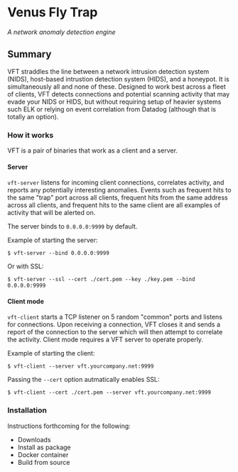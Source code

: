 # Venus Fly Trap

_A network anomaly detection engine_

## Summary

VFT straddles the line between a network intrusion detection system (NIDS), host-based intrustion detection system (HIDS), and a honeypot. It is simultaneously all and none of these. Designed to work best across a fleet of clients, VFT detects connections and potential scanning activity that may evade your NIDS or HIDS, but without requiring setup of heavier systems such ELK or relying on event correlation from Datadog (although that is totally an option). 

### How it works

VFT is a pair of binaries that work as a client and a server.

#### Server

`vft-server` listens for incoming client connections, correlates activity, and reports any potentially interesting anomalies. Events such as frequent hits to the same "trap" port across all clients, frequent hits from the same address across all clients, and frequent hits to the same client are all examples of activity that will be alerted on.

The server binds to `0.0.0.0:9999` by default.

Example of starting the server:
```
$ vft-server --bind 0.0.0.0:9999
```

Or with SSL:
```
$ vft-server --ssl --cert ./cert.pem --key ./key.pem --bind 0.0.0.0:9999
```

#### Client mode

`vft-client` starts a TCP listener on 5 random "common" ports and listens for connections. Upon receiving a connection, VFT closes it and sends a report of the connection to the server which will then attempt to correlate the activity. Client mode requires a VFT server to operate properly.

Example of starting the client:
```
$ vft-client --server vft.yourcompany.net:9999
```

Passing the `--cert` option autmatically enables SSL:
```
$ vft-client --cert ./cert.pem --server vft.yourcompany.net:9999
```

### Installation

Instructions forthcoming for the following:
  - Downloads
  - Install as package
  - Docker container
  - Build from source

